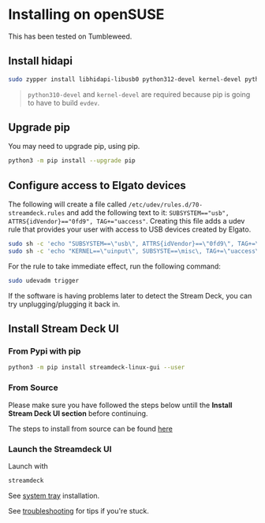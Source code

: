 # Installing on openSUSE

This has been tested on Tumbleweed.

## Install hidapi

```bash
sudo zypper install libhidapi-libusb0 python312-devel kernel-devel python311-evdev
```

> `python310-devel` and `kernel-devel` are required because pip is going to have to build `evdev`.

## Upgrade pip

You may need to upgrade pip, using pip.

```bash
python3 -m pip install --upgrade pip
```

## Configure access to Elgato devices

The following will create a file called `/etc/udev/rules.d/70-streamdeck.rules` and add the following text to it: `SUBSYSTEM=="usb", ATTRS{idVendor}=="0fd9", TAG+="uaccess"`. Creating this file adds a udev rule that provides your user with access to USB devices created by Elgato.

```bash
sudo sh -c 'echo "SUBSYSTEM==\"usb\", ATTRS{idVendor}==\"0fd9\", TAG+=\"uaccess\"" > /etc/udev/rules.d/70-streamdeck.rules'
sudo sh -c 'echo "KERNEL==\"uinput\", SUBSYSTE==\misc\, TAG+=\"uaccess\"" >> /etc/udev/rules.d/70-streamdeck.rules'
```

For the rule to take immediate effect, run the following command:

```bash
sudo udevadm trigger
```

If the software is having problems later to detect the Stream Deck, you can try unplugging/plugging it back in.

## Install Stream Deck UI

### From Pypi with pip

```bash
python3 -m pip install streamdeck-linux-gui --user
```

### From Source

Please make sure you have followed the steps below untill the **Install Stream Deck UI section** before continuing.

The steps to install from source can be found [here](source.md)

### Launch the Streamdeck UI

Launch with

```bash
streamdeck
```

See [system tray](../troubleshooting.md#no-system-tray-indicator) installation.

See [troubleshooting](../troubleshooting.md) for tips if you're stuck.
